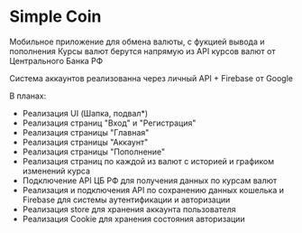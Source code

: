 # Simple Coin

Мобильное приложение для обмена валюты, с фукцией вывода и пополнения
Курсы валют берутся напрямую из API курсов валют от Центрального Банка РФ

Система аккаунтов реализованна через личный API + Firebase от Google

В планах:

- Реализация UI (Шапка, подвал*)
- Реализация страниц "Вход" и "Регистрация"
- Реализация страницы "Главная"
- Реализация страницы "Аккаунт"
- Реализация страницы "Пополнение"
- Реализация страниц по каждой из валют с историей и графиком изменений курса
- Подключение API ЦБ РФ для получения данных по курсам валют
- Реализация и подключения API по сохранению данных кошелька и Firebase для системы аутентификации и авторизации
- Реализация store для хранения аккаунта пользователя
- Реализация Cookie для хранения состояния авторизации
